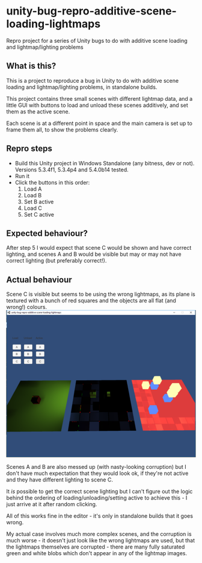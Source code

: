 # unity-bug-repro-additive-scene-loading-lightmaps
Repro project for a series of Unity bugs to do with additive scene loading and lightmap/lighting problems

## What is this?
This is a project to reproduce a bug in Unity to do with additive scene loading and lightmap/lighting problems, in standalone builds.

This project contains three small scenes with different lightmap data, and a little GUI with buttons to load and unload these scenes additively, and set them as the active scene.

Each scene is at a different point in space and the main camera is set up to frame them all, to show the problems clearly.

## Repro steps
- Build this Unity project in Windows Standalone (any bitness, dev or not). Versions 5.3.4f1, 5.3.4p4 and 5.4.0b14 tested.
- Run it
- Click the buttons in this order:
  1. Load A
  2. Load B
  3. Set B active
  4. Load C
  5. Set C active

## Expected behaviour?
After step 5 I would expect that scene C would be shown and have correct lighting, and scenes A and B would be visible but may or may not have correct lighting (but preferably correct!).

## Actual behaviour
Scene C is visible but seems to be using the wrong lightmaps, as its plane is textured with a bunch of red squares and the objects are all flat (and wrong!) colours.
![alt text](bug.png "Image showing described lightmap corruption")

Scenes A and B are also messed up (with nasty-looking corruption) but I don't have much expectation that they would look ok, if they're not active and they have different lighting to scene C.

It *is* possible to get the correct scene lighting but I can't figure out the logic behind the ordering of loading/unloading/setting active to achieve this - I just arrive at it after random clicking.

All of this works fine in the editor - it's only in standalone builds that it goes wrong.

My actual case involves much more complex scenes, and the corruption is much worse - it doesn't just look like the wrong lightmaps are used, but that the lightmaps themselves are corrupted - there are many fully saturated green and white blobs which don't appear in any of the lightmap images.
